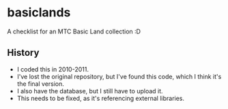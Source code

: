 # basiclands
A checklist for an MTC Basic Land collection :D

## History
- I coded this in 2010-2011.
- I've lost the original repository, but I've found this code, which I think it's the final version.
- I also have the database, but I still have to upload it.
- This needs to be fixed, as it's referencing external libraries.
